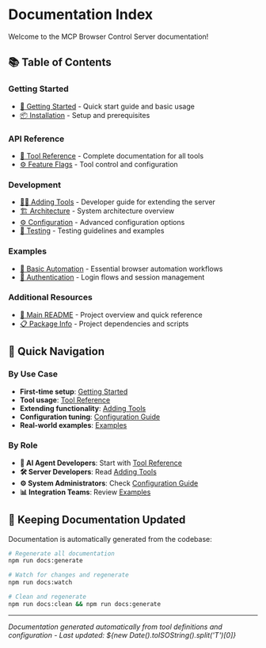 # Documentation Index

Welcome to the MCP Browser Control Server documentation!

## 📚 Table of Contents

### Getting Started
- [🚀 Getting Started](getting-started.md) - Quick start guide and basic usage
- [📦 Installation](getting-started.md#installation) - Setup and prerequisites

### API Reference
- [🔧 Tool Reference](api/tool-reference.md) - Complete documentation for all tools
- [⚙️ Feature Flags](api/tool-reference.md#feature-flags) - Tool control and configuration

### Development
- [👨‍💻 Adding Tools](development/adding-tools.md) - Developer guide for extending the server
- [🏗️ Architecture](development/adding-tools.md#architecture-overview) - System architecture overview
- [⚙️ Configuration](development/configuration.md) - Advanced configuration options
- [🧪 Testing](development/adding-tools.md#testing) - Testing guidelines and examples

### Examples
- [🤖 Basic Automation](examples/basic-automation.md) - Essential browser automation workflows
- [🔐 Authentication](examples/authentication.md) - Login flows and session management

### Additional Resources
- [📄 Main README](../README.md) - Project overview and quick reference
- [📋 Package Info](../package.json) - Project dependencies and scripts

## 🎯 Quick Navigation

### By Use Case
- **First-time setup**: [Getting Started](getting-started.md)
- **Tool usage**: [Tool Reference](api/tool-reference.md)
- **Extending functionality**: [Adding Tools](development/adding-tools.md)
- **Configuration tuning**: [Configuration Guide](development/configuration.md)
- **Real-world examples**: [Examples](examples/)

### By Role
- **🤖 AI Agent Developers**: Start with [Tool Reference](api/tool-reference.md)
- **🛠️ Server Developers**: Read [Adding Tools](development/adding-tools.md)
- **⚙️ System Administrators**: Check [Configuration Guide](development/configuration.md)
- **📊 Integration Teams**: Review [Examples](examples/)

## 🔄 Keeping Documentation Updated

Documentation is automatically generated from the codebase:

```bash
# Regenerate all documentation
npm run docs:generate

# Watch for changes and regenerate
npm run docs:watch

# Clean and regenerate
npm run docs:clean && npm run docs:generate
```

---

*Documentation generated automatically from tool definitions and configuration - Last updated: ${new Date().toISOString().split('T')[0]}*
